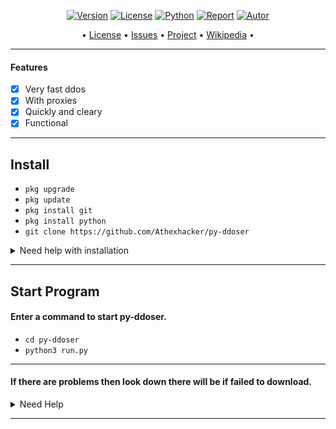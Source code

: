 <p align="center">
<a href="https://github.com/Athexhacker/Email-Spamer"><img title="Version" src="https://img.shields.io/badge/Version-1.1.1-darkblue?style=for-the-badge&logo="></a>
<a href="https://github.com/Athexhacker/Email-Spamer/blob/main/LICENSE"><img title="License" src="https://img.shields.io/badge/License-GNU-darkblue?style=for-the-badge&logo=gnu"></a>
<a href=""><img title="Python" src="https://img.shields.io/badge/Python-3.X-blue?style=for-the-badge&logo=python"></a>
<a href="https://github.com/mishakorzik"><img title="Report" src="https://img.shields.io/badge/Copyring-2025-blue?style=for-the-badge&logo=github"></a>
<a href="https://github.com/mishakorzik"><img title="Autor" src="https://img.shields.io/badge/Author-ATHEX-blue?style=for-the-badge&logo=github"></a>

</p>

<p align="center">
• <a href="https://github.com/Athexhacker/py-ddoser/blob/main/LICENSE">License</a> 
• <a href="https://github.com/Athexhacke/py-ddoser/issues">Issues</a> 
• <a href="https://github.com/Athexhacke/py-ddoserr/projects">Project</a> 
• <a href="https://github.com/Athexhacke/py-ddoser/wiki">Wikipedia</a> •

</p>


---

#### Features
- [x] Very fast ddos
- [x] With proxies
- [x] Quickly and cleary
- [x] Functional

----
## Install

* `pkg upgrade`
* `pkg update`
* `pkg install git`
* `pkg install python`
* `git clone https://github.com/Athexhacker/py-ddoser`
<details id="missing-code-coverage">
  <summary>Need help with installation</summary>

**1. If you have problems installing the requests library: python3 -m pip install (package name)<br>**
**2. If modules cannot be downloaded: replace pkg with apt <br>**
**3. If you do not know how to delete the repository: rm -rf py-ddoser <br>**

</details>

-----

## Start Program
#### Enter a command to start py-ddoser.

* `cd py-ddoser`
* `python3 run.py`

------

#### If there are problems then look down there will be if failed to download.

<details id="missing-code-coverage">
  <summary>Need Help</summary>

#### Do you need help? Write me on: whatsapp - +92 3490916663
#### And I will consider your letter and problem!

```bash

Developer:
 ATHEX H4CK3R
```

## Bug?
If the tool fails, follow these steps:

1. Take a screenshot and see the error 
   in detail

2. Contact me through the following 
   whatsapp - +92 3490916663

3. Submit the screenshot and explain 
   your problem with that error

</details>

------
